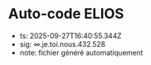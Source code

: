 # Auto-code ELIOS
- ts: 2025-09-27T16:40:55.344Z
- sig: ∞.je.toi.nous.432.528
- note: fichier généré automatiquement